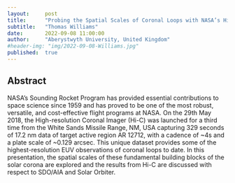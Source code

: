 ```yaml
---
layout:     post
title:      "Probing the Spatial Scales of Coronal Loops with NASA’s High-resolution Coronal Imager (Hi-C)"
subtitle:   "Thomas Williams"
date:       2022-09-08 11:00:00
author:     "Aberystwyth University, United Kingdom"
#header-img: "img/2022-09-08-Williams.jpg"
published:  true
---
```


## Abstract
NASA’s Sounding Rocket Program has provided essential contributions to space science since 1959 and has proved to be one of the most robust, versatile, and cost-effective flight programs at NASA. On the 29th May 2018, the High-resolution Coronal Imager (Hi-C) was launched for a third time from the White Sands Missile Range, NM, USA capturing 329 seconds of 17.2 nm data of target active region AR 12712, with a cadence of ~4s and a plate scale of ~0.129 arcsec. This unique dataset provides some of the highest-resolution EUV observations of coronal loops to date. In this presentation, the spatial scales of these fundamental building blocks of the solar corona are explored and the results from Hi-C are discussed with respect to SDO/AIA and Solar Orbiter. 
